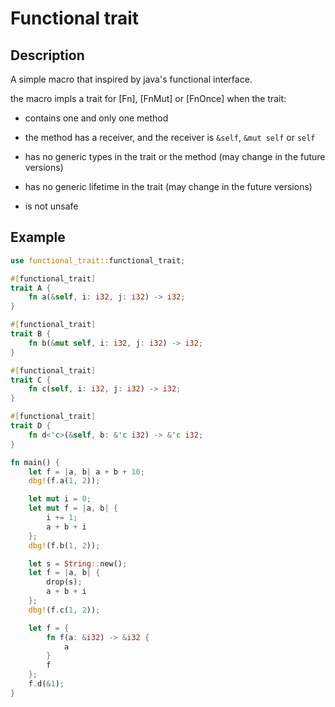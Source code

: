# Functional trait

## Description

A simple macro that inspired by java's functional interface.

the macro impls a trait for [Fn], [FnMut] or [FnOnce] when the trait:

- contains one and only one method

- the method has a receiver, and the receiver is `&self`, `&mut self` or `self`

- has no generic types in the trait or the method (may change in the future versions)

- has no generic lifetime in the trait (may change in the future versions)

- is not unsafe

## Example

```rust
use functional_trait::functional_trait;

#[functional_trait]
trait A {
    fn a(&self, i: i32, j: i32) -> i32;
}

#[functional_trait]
trait B {
    fn b(&mut self, i: i32, j: i32) -> i32;
}

#[functional_trait]
trait C {
    fn c(self, i: i32, j: i32) -> i32;
}

#[functional_trait]
trait D {
    fn d<'c>(&self, b: &'c i32) -> &'c i32;
}

fn main() {
    let f = |a, b| a + b + 10;
    dbg!(f.a(1, 2));

    let mut i = 0;
    let mut f = |a, b| {
        i += 1;
        a + b + i
    };
    dbg!(f.b(1, 2));

    let s = String::new();
    let f = |a, b| {
        drop(s);
        a + b + i
    };
    dbg!(f.c(1, 2));

    let f = {
        fn f(a: &i32) -> &i32 {
            a
        }
        f
    };
    f.d(&1);
}

```
